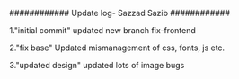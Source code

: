 ############
Update log- Sazzad Sazib
############

1."initial commit"
updated new branch fix-frontend

2."fix base"
Updated mismanagement of css, fonts, js etc.

3."updated design"
updated lots of image bugs


